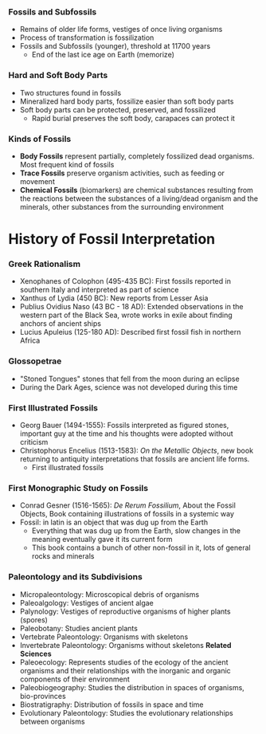 ### Fossils and Subfossils
 - Remains of older life forms, vestiges of once living organisms
 - Process of transformation is fossilization
 - Fossils and Subfossils (younger), threshold at 11700 years
	 - End of the last ice age on Earth (memorize)

### Hard and Soft Body Parts
 - Two structures found in fossils
 - Mineralized hard body parts, fossilize easier than soft body parts
 - Soft body parts can be protected, preserved, and fossilized
	 - Rapid burial preserves the soft body, carapaces can protect it

### Kinds of Fossils
 - **Body Fossils** represent partially, completely fossilized dead organisms. Most frequent kind of fossils
 - **Trace Fossils** preserve organism activities, such as feeding or movement
 - **Chemical Fossils** (biomarkers) are chemical substances resulting from the reactions between the substances of a living/dead organism and the minerals, other substances from the surrounding environment

# History of Fossil Interpretation
### Greek Rationalism
 - Xenophanes of Colophon (495-435 BC): First fossils reported in southern Italy and interpreted as part of science
 - Xanthus of Lydia (450 BC): New reports from Lesser Asia
 - Publius Ovidius Naso (43 BC - 18 AD): Extended observations in the western part of the Black Sea, wrote works in exile about finding anchors of ancient ships
 - Lucius Apuleius (125-180 AD): Described first fossil fish in northern Africa

### Glossopetrae
 - "Stoned Tongues" stones that fell from the moon during an eclipse
 - During the Dark Ages, science was not developed during this time

### First Illustrated Fossils
 - Georg Bauer (1494-1555): Fossils interpreted as figured stones, important guy at the time and his thoughts were adopted without criticism
 - Christophorus Encelius (1513-1583): *On the Metallic Objects*, new book returning to antiquity interpretations that fossils are ancient life forms.
	 - First illustrated fossils

### First Monographic Study on Fossils
 - Conrad Gesner (1516-1565): *De Rerum Fossilium*, About the Fossil Objects, Book containing illustrations of fossils in a systemic way
 - Fossil: in latin is an object that was dug up from the Earth
	 - Everything that was dug up from the Earth, slow changes in the meaning eventually gave it its current form
	 - This book contains a bunch of other non-fossil in it, lots of general rocks and minerals

### Paleontology and its Subdivisions
- Micropaleontology: Microscopical debris of organisms
- Paleoalgology: Vestiges of ancient algae
- Palynology: Vestiges of reproductive organisms of higher plants (spores)
- Paleobotany: Studies ancient plants
- Vertebrate Paleontology: Organisms with skeletons
- Invertebrate Paleontology: Organisms without skeletons
**Related Sciences**
 - Paleoecology: Represents studies of the ecology of the ancient organisms and their relationships with the inorganic and organic components of their environment
 - Paleobiogeography: Studies the distribution in spaces of organisms, bio-provinces
 - Biostratigraphy: Distribution of fossils in space and time
 - Evolutionary Paleontology: Studies the evolutionary relationships between organisms